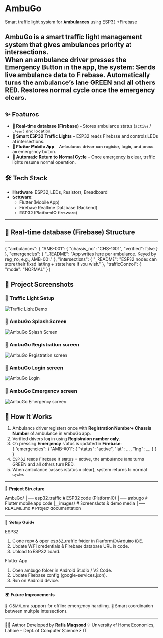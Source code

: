 # AmbuGo
Smart traffic light system for **Ambulances**  using ESP32 +Firebase 

**AmbuGo** is a smart traffic light management system that gives ambulances priority at intersections.  
When an ambulance driver presses the Emergency Button in the app, the system:
Sends live ambulance data to Firebase.
Automatically turns the ambulance’s lane GREEN and all others RED.
Restores normal cycle once the emergency clears.
---

## ✨ Features
- 📡 **Real-time database (Firebase)** – Stores ambulance status (`active` / `clear`) and location.  
- 🚦 **Smart ESP32 Traffic Lights** – ESP32 reads Firebase and controls LEDs at intersections.  
- 📱 **Flutter Mobile App** – Ambulance driver can register, login, and press an emergency button.    
- 🔄 **Automatic Return to Normal Cycle** – Once emergency is clear, traffic lights resume normal operation.  
  
## 🛠️ Tech Stack
- **Hardware**: ESP32, LEDs, Resistors, Breadboard
- **Software**:  
  - Flutter (Mobile App)  
  - Firebase Realtime Database (Backend)  
  - ESP32 (PlatformIO firmware)  
---

## 📂 Real-time database (Firebase) Structure
---
 {
  "ambulances": {
    "AMB-001": { "chassis_no": "CHS-1001", "verified": false }
  },
  "emergencies": {
    "_README": "App writes here per ambulance. Keyed by reg_no, e.g., AMB-001."
  },
  "intersections": {
    "_README": "ESP32 nodes can store their fixed lat/lng + state here if you wish."
  },
  "trafficControl": {
    "mode": "NORMAL"
  }
}
 ## 📸 Project Screenshots

### 🚦 Traffic Light Setup
![Traffic Light Demo](images/traffic_light_demo.jpeg)

### 📱 AmbuGo Splash Screen
![AmbuGo Splash Screen](images/splash_screen.jpeg)

### 📱 AmbuGo Registration screen
![AmbuGo Registration screen](images/Registration_page.jpeg)

### 📱 AmbuGo Login screen
![AmbuGo Login](images/Login_page.jpeg)

### 📱 AmbuGo Emergency screen
![AmbuGo  Emergency screen](images/Emergency_page.jpeg)

## 🚀 How It Works
1. Ambulance driver registers once with **Registration Number+ Chassis Number** of ambulance in AmbuGo app.
2. Verified drivers log in using **Registraion number only**.
3. On pressing **Emergency** status is updated in **Firebase**:  
   {
     "emergencies": {
       "AMB-001": {
         "status": "active",
         "lat": ....,
         "lng": ....
       }
     }
   }
1. ESP32 reads Firebase if status = active, the ambulance lane turns GREEN and all others turn RED.
2. When ambulance passes (status = clear), system returns to normal cycle.
---

📂 **Project Structure**

AmbuGo/
│── esp32_traffic                # ESP32 code (PlatformIO)
│── ambugo                      # Flutter mobile app code
|__images/                      # Screenshots & demo media
│── README.md                   # Project documentation

---

🚀 **Setup Guide**

ESP32

1. Clone repo & open esp32_traffic folder in PlatformIO/Arduino IDE.
2. Update WiFi credentials & Firebase database URL in code.
3. Upload to ESP32 board.

Flutter App

1. Open ambugo folder in Android Studio / VS Code.
2. Update Firebase config (google-services.json).
3. Run on Android device.

---

🌍 **Future Improvements**

📡 GSM/Lora support for offline emergency handling.
🚦 Smart coordination between multiple intersections.

---

👩‍💻 Author
Developed by **Rafia Maqsood** 💡
University of Home Economics, Lahore – Dept. of Computer Science & IT

